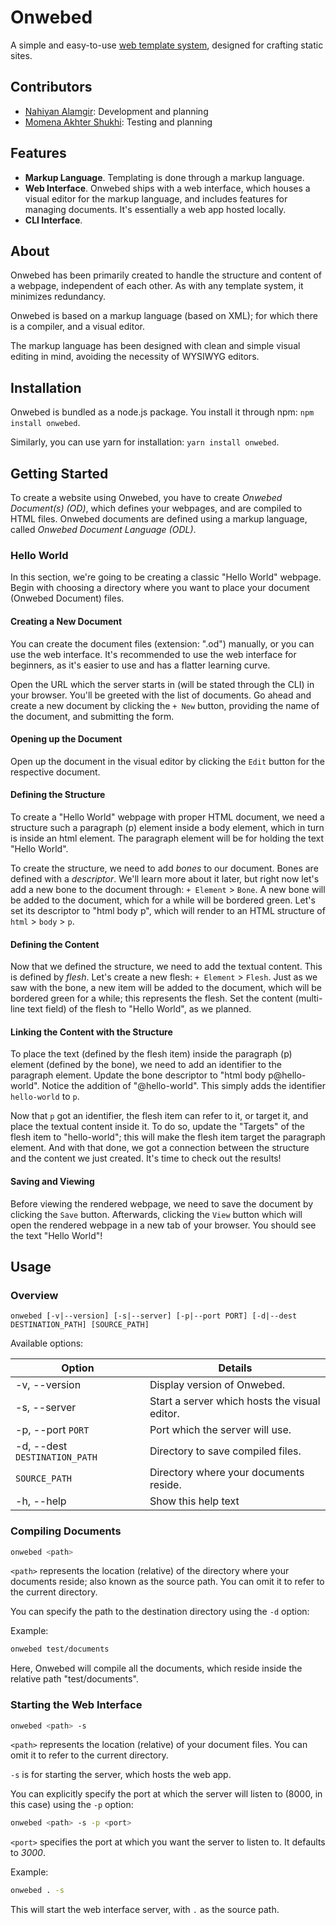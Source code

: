 # Onwebed

A simple and easy-to-use [web template system](https://en.wikipedia.org/wiki/Web_template_system), designed for crafting static sites.

## Contributors
- [Nahiyan Alamgir](https://github.com/nahiyan): Development and planning
- [Momena Akhter Shukhi](https://github.com/MomenaAkhter): Testing and planning

## Features

- **Markup Language**. Templating is done through a markup language.
- **Web Interface**. Onwebed ships with a web interface, which houses a visual editor for the markup language, and includes features for managing documents. It's essentially a web app hosted locally.
- **CLI Interface**.

## About

Onwebed has been primarily created to handle the structure and content of a webpage, independent of each other. As with any template system, it minimizes redundancy.

Onwebed is based on a markup language (based on XML); for which there is a compiler, and a visual editor.

The markup language has been designed with clean and simple visual editing in mind, avoiding the necessity of WYSIWYG editors.

## Installation

Onwebed is bundled as a node.js package. You install it through npm: `npm install onwebed`.

Similarly, you can use yarn for installation: `yarn install onwebed`.

## Getting Started

To create a website using Onwebed, you have to create _Onwebed Document(s) (OD)_, which defines your webpages, and are compiled to HTML files. Onwebed documents are defined using a markup language, called _Onwebed Document Language (ODL)_.

### Hello World

In this section, we're going to be creating a classic "Hello World" webpage. Begin with choosing a directory where you want to place your document (Onwebed Document) files.

#### Creating a New Document

You can create the document files (extension: ".od") manually, or you can use the web interface. It's recommended to use the web interface for beginners, as it's easier to use and has a flatter learning curve.

Open the URL which the server starts in (will be stated through the CLI) in your browser. You'll be greeted with the list of documents. Go ahead and create a new document by clicking the `+ New` button, providing the name of the document, and submitting the form.

#### Opening up the Document

Open up the document in the visual editor by clicking the `Edit` button for the respective document.

#### Defining the Structure

To create a "Hello World" webpage with proper HTML document, we need a structure such a paragraph (p) element inside a body element, which in turn is inside an html element. The paragraph element will be for holding the text "Hello World".

To create the structure, we need to add _bones_ to our document. Bones are defined with a _descriptor_. We'll learn more about it later, but right now let's add a new bone to the document through: `+ Element` > `Bone`. A new bone will be added to the document, which for a while will be bordered green. Let's set its descriptor to "html body p", which will render to an HTML structure of `html` > `body` > `p`.

#### Defining the Content

Now that we defined the structure, we need to add the textual content. This is defined by _flesh_. Let's create a new flesh: `+ Element` > `Flesh`. Just as we saw with the bone, a new item will be added to the document, which will be bordered green for a while; this represents the flesh. Set the content (multi-line text field) of the flesh to "Hello World", as we planned.

#### Linking the Content with the Structure

To place the text (defined by the flesh item) inside the paragraph (p) element (defined by the bone), we need to add an identifier to the paragraph element. Update the bone descriptor to "html body p@hello-world". Notice the addition of "@hello-world". This simply adds the identifier `hello-world` to `p`.

Now that `p` got an identifier, the flesh item can refer to it, or target it, and place the textual content inside it. To do so, update the "Targets" of the flesh item to "hello-world"; this will make the flesh item target the paragraph element. And with that done, we got a connection between the structure and the content we just created. It's time to check out the results!

#### Saving and Viewing

Before viewing the rendered webpage, we need to save the document by clicking the `Save` button. Afterwards, clicking the `View` button which will open the rendered webpage in a new tab of your browser. You should see the text "Hello World"!

## Usage

### Overview

```
onwebed [-v|--version] [-s|--server] [-p|--port PORT] [-d|--dest DESTINATION_PATH] [SOURCE_PATH]
```

Available options:

| Option                        | Details                                       |
| ----------------------------- | --------------------------------------------- |
| -v, --version                 | Display version of Onwebed.                   |
| -s, --server                  | Start a server which hosts the visual editor. |
| -p, --port `PORT`             | Port which the server will use.               |
| -d, --dest `DESTINATION_PATH` | Directory to save compiled files.             |
| `SOURCE_PATH`                 | Directory where your documents reside.        |
| -h, --help                    | Show this help text                           |

### Compiling Documents

```bash
onwebed <path>
```

`<path>` represents the location (relative) of the directory where your documents reside; also known as the source path. You can omit it to refer to the current directory.

You can specify the path to the destination directory using the `-d` option:

Example:

```bash
onwebed test/documents
```

Here, Onwebed will compile all the documents, which reside inside the relative path "test/documents".

### Starting the Web Interface

```bash
onwebed <path> -s
```

`<path>` represents the location (relative) of your document files. You can omit it to refer to the current directory.

`-s` is for starting the server, which hosts the web app.

You can explicitly specify the port at which the server will listen to (8000, in this case) using the `-p` option:

```bash
onwebed <path> -s -p <port>
```

`<port>` specifies the port at which you want the server to listen to. It defaults to _3000_.

Example:

```bash
onwebed . -s
```

This will start the web interface server, with `.` as the source path.
